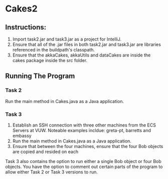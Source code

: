 # Cakes2
## Instructions:
1. Import task2.jar and task3.jar as a project for IntelliJ.
2. Ensure that all of the .jar files in both task2.jar and task3.jar are libraries referenced in the buildpath's classpath.
3. Ensure that the akkaCakes, akkaUtils and dataCakes are inside the cakes package inside the src folder.

## Running The Program
### Task 2
Run the main method in Cakes.java as a Java application.

### Task 3
1. Establish an SSH connection with three other machines from the ECS Servers at VUW. Noteable examples incldue: greta-pt, barretts and embassy
2. Run the main method in Cakes.java as a Java application.
3. Ensure that between the four machines, ensure that the four Bob objects are copied and resided on each

Task 3 also contains the option to run either a single Bob object or four Bob objects. 
You have the option to comment out certain parts of the program to allow either Task 2 or Task 3 versions to run.

